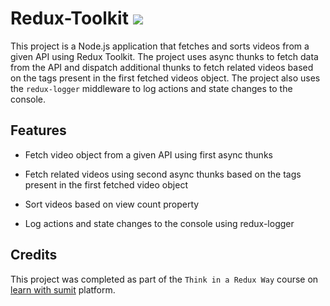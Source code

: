 # Redux-Toolkit ![](https://img.shields.io/badge/Redux-764ABC.svg?style=for-the-badge&logo=Redux&logoColor=white)

This project is a Node.js application that fetches and sorts videos from a given API using Redux Toolkit. The project uses async thunks to fetch data from the API and dispatch additional thunks to fetch related videos based on the tags present in the first fetched videos object. The project also uses the `redux-logger` middleware to log actions and state changes to the console.

## Features

- Fetch video object from a given API using first async thunks

- Fetch related videos using second async thunks based on the tags present in the first fetched video object

- Sort videos based on view count property

- Log actions and state changes to the console using redux-logger

## Credits

This project was completed as part of the `Think in a Redux Way` course on [learn with sumit](https://learnwithsumit.com/) platform.
